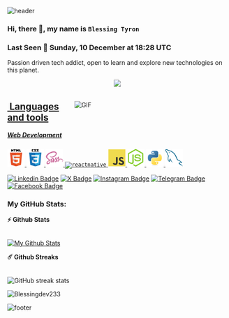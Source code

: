 ![header](https://capsule-render.vercel.app/api?type=wave&color=gradient&height=300&section=header&text=Blessingdev233%20&fontSize=90&animation=fadeIn&fontAlignY=38&desc=Welcome%20to%20my%20world%20of%20endless%20learning%20adventure!&descAlignY=53&descAlign=62)
### Hi, there 👋, my name is `Blessing Tyron`
### Last Seen :eyes: Sunday, 10 December at 18:28 UTC

Passion driven tech addict, open to learn and explore new technologies on 
this planet.

<p align="center">
  <a href="https://github.com/DenverCoder1/readme-typing-svg"><img 
src="https://readme-typing-svg.herokuapp.com/?lines=%20The%20more%20you%20know;The%20more%20you%20realize;you%20don't%20know&font=Fira%20Code&center=true&width=440&height=45&color=f75c7e&vCenter=true&size=22">
</p>

<img align="right" alt="GIF" src="./programmer.gif" width="350" />

## ️ Languages and tools


##### Web Development
<code><img 
src="https://raw.githubusercontent.com/devicons/devicon/master/icons/html5/html5-original-wordmark.svg" 
alt="html5" width="40"/></code>
<code><img 
src="https://raw.githubusercontent.com/devicons/devicon/master/icons/css3/css3-original-wordmark.svg" 
alt="css3" width="40"/></code>
<code><img 
src="https://raw.githubusercontent.com/devicons/devicon/master/icons/sass/sass-original.svg" 
alt="sass" width="40"/></code>
<code><img src="https://reactnative.dev/img/header_logo.svg" 
alt="reactnative" width="40"/></code>
<code><img 
src="https://raw.githubusercontent.com/devicons/devicon/master/icons/javascript/javascript-original.svg" 
alt="javascript" width="40"/></code>
<code><img 
src="https://raw.githubusercontent.com/devicons/devicon/master/icons/nodejs/nodejs-original.svg" 
alt="nodejs" width="40"/></code>
<code><img 
src="https://raw.githubusercontent.com/devicons/devicon/master/icons/python/python-original.svg" 
alt="python" width="40"/></code>
<code><img 
src="https://raw.githubusercontent.com/devicons/devicon/master/icons/mysql/mysql-original.svg" 
alt="mysql" width="40"/></code> 

[![Linkedin 
Badge](https://img.shields.io/badge/-LinkedIn-0e76a8?style=flat-square&logo=Linkedin&logoColor=white)](https://www.linkedin.com/in/blessing-lartey-2049a1233)
[![X 
Badge](https://img.shields.io/badge/-X-00acee?style=flat-square&logo=X&logoColor=white)](https://X.com/xlense)
[![Instagram 
Badge](https://img.shields.io/badge/-Instagram-e4405f?style=flat-square&logo=Instagram&logoColor=white)](https://www.instagram.com/tyronshotit/)
[![Telegram 
Badge](https://img.shields.io/badge/-Telegram-0088cc?style=flat-square&logo=Telegram&logoColor=white)](https://t.me/camodeli)
[![Facebook 
Badge](https://img.shields.io/badge/-Facebook-0088cc?style=flat-square&logo=Facebook&logoColor=white)](https://www.facebook.com/BlessingTetteh)
   

### My GitHub Stats:
	
  <summary><b>⚡ Github Stats</b></summary>

  <br />  
  
[![My Github 
Stats](https://github-readme-stats.vercel.app/api?username=Blessingdev233&theme=radical)](https://github.com/Blessingdev233/github-readme-stats)
	
  <summary><b>☄️ Github Streaks</b></summary>

  <br />
  
  ![GitHub streak 
stats](https://github-readme-streak-stats.herokuapp.com/?user=Blessingdev233&theme=react)  
  
<p align="left"> <img 
src="https://komarev.com/ghpvc/?username=Blessingdev233&label=Profile%20views&color=0e75b6&style=flat" 
alt="Blessingdev233" /> </p>


![footer](https://capsule-render.vercel.app/api?type=wave&color=gradient&height=300&section=footer&descAlignY=51&descAlign=62)